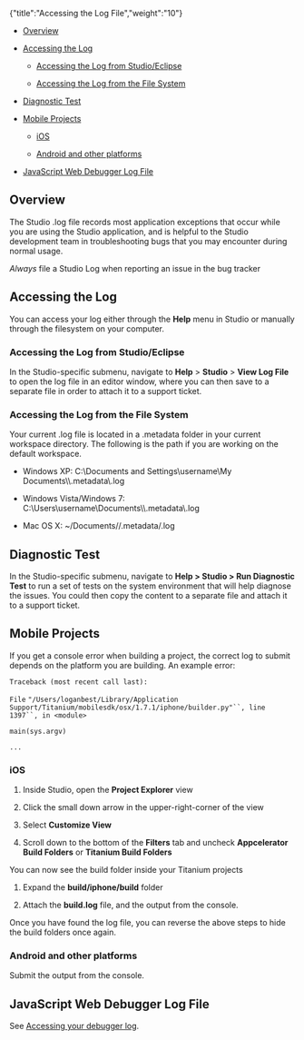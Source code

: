 {"title":"Accessing the Log File","weight":"10"}

* [Overview](#Overview)

* [Accessing the Log](#AccessingtheLog)

  * [Accessing the Log from Studio/Eclipse](#AccessingtheLogfromStudio/Eclipse)

  * [Accessing the Log from the File System](#AccessingtheLogfromtheFileSystem)

* [Diagnostic Test](#DiagnosticTest)

* [Mobile Projects](#MobileProjects)

  * [iOS](#iOS)

  * [Android and other platforms](#Androidandotherplatforms)

* [JavaScript Web Debugger Log File](#JavaScriptWebDebuggerLogFile)


## Overview

The Studio .log file records most application exceptions that occur while you are using the Studio application, and is helpful to the Studio development team in troubleshooting bugs that you may encounter during normal usage.

_Always_ file a Studio Log when reporting an issue in the bug tracker

## Accessing the Log

You can access your log either through the **Help** menu in Studio or manually through the filesystem on your computer.

### Accessing the Log from Studio/Eclipse

In the Studio-specific submenu, navigate to **Help** > **Studio** \> **View Log File** to open the log file in an editor window, where you can then save to a separate file in order to attach it to a support ticket.

### Accessing the Log from the File System

Your current .log file is located in a .metadata folder in your current workspace directory. The following is the path if you are working on the default workspace.

* Windows XP: C:\\Documents and Settings\\username\\My Documents\\<Studio Workspace>\\.metadata\\.log

* Windows Vista/Windows 7: C:\\Users\\username\\Documents\\<Studio Workspace>\\.metadata\\.log

* Mac OS X: ~/Documents/<Studio Workspace>/.metadata/.log


## Diagnostic Test

In the Studio-specific submenu, navigate to **Help > Studio > Run Diagnostic Test** to run a set of tests on the system environment that will help diagnose the issues. You could then copy the content to a separate file and attach it to a support ticket.

## Mobile Projects

If you get a console error when building a project, the correct log to submit depends on the platform you are building. An example error:

`Traceback (most recent call last):`

`File` `"/Users/loganbest/Library/Application Support/Titanium/mobilesdk/osx/1.7.1/iphone/builder.py"``, line` `1397``, in <module>`

`main(sys.argv)`

`...`

### iOS

1. Inside Studio, open the **Project Explorer** view

2. Click the small down arrow in the upper-right-corner of the view

3. Select **Customize View**

4. Scroll down to the bottom of the **Filters** tab and uncheck **Appcelerator Build Folders** or **Titanium Build Folders**


You can now see the build folder inside your Titanium projects

1. Expand the **build/iphone/build** folder

2. Attach the **build.log** file, and the output from the console.


Once you have found the log file, you can reverse the above steps to hide the build folders once again.

### Android and other platforms

Submit the output from the console.

## JavaScript Web Debugger Log File

See [Accessing your debugger log](/docs/appc/Axway_Appcelerator_Studio/Axway_Appcelerator_Studio_Guide/Web_Development/JavaScript_Development/Debugging_JavaScript/Accessing_your_debugger_log/).
